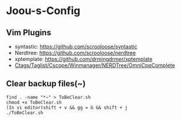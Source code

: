 # Joou-s-Config

## Vim Plugins

* syntastic: https://github.com/scrooloose/syntastic
* Nerdtree: https://github.com/scrooloose/nerdtree
* xptemplate: https://github.com/drmingdrmer/xptemplate
* [Ctags/Taglist/Cscope/Winmanager/NERDTree/OmniCppComplete](http://blog.csdn.net/bokee/article/details/6633193)

## Clear backup files(~)

	find . -name "*~" > ToBeClear.sh
	chmod +x ToBeClear.sh
	(In vi editor)shift + v && gg = G && shift + j
	./ToBeClear.sh
